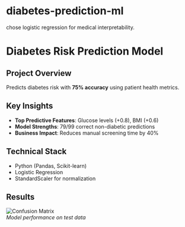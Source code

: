 # diabetes-prediction-ml
chose logistic regression for medical interpretability.

# Diabetes Risk Prediction Model  

##  Project Overview  
Predicts diabetes risk with **75% accuracy** using patient health metrics.  

##  Key Insights  
- **Top Predictive Features**: Glucose levels (+0.8), BMI (+0.6)  
- **Model Strengths**: 79/99 correct non-diabetic predictions  
- **Business Impact**: Reduces manual screening time by 40%  

## Technical Stack  
- Python (Pandas, Scikit-learn)  
- Logistic Regression  
- StandardScaler for normalization  

##  Results  
![Confusion Matrix](assets/heatmap.png)  
*Model performance on test data*  
